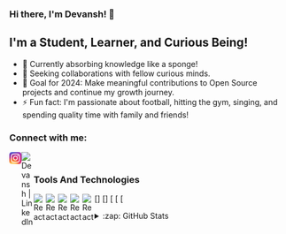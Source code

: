 ### Hi there, I'm Devansh! 👋

## I'm a Student, Learner, and Curious Being!

- 🌱 Currently absorbing knowledge like a sponge!
- 👯 Seeking collaborations with fellow curious minds.
- 🥅 Goal for 2024: Make meaningful contributions to Open Source projects and continue my growth journey.
- ⚡ Fun fact: I'm passionate about football, hitting the gym, singing, and spending quality time with family and friends!


### Connect with me:

[<img align="left" alt="Devansh | Instagram" width="22px" src="https://raw.githubusercontent.com/github/explore/06c46459e7947c8a25f72798af696d66e202ac39/topics/instagram/instagram.png" />][instagram]
[<img align="left" alt="Devansh | LinkedIn" width="22px" src="https://content.linkedin.com/content/dam/me/business/en-us/amp/brand-site/v2/bg/LI-Bug.svg.original.svg" />][linkedin]

<br />

### Tools And Technologies 
[<img align="left" alt="React" width="22px" src="https://github.com/Devansh-Kushwah/Devansh-Kushwah/assets/95175785/00911cba-5952-4ff3-a76d-9bad1e1b4d34" />]
[<img align="left" alt="React" width="22px" src="https://github.com/Devansh-Kushwah/Devansh-Kushwah/assets/95175785/1ce39354-b18a-432c-ba58-16c9cdad8fe4" />]
[<img align="left" alt="React" width="22px" src="https://github.com/Devansh-Kushwah/Devansh-Kushwah/assets/95175785/b3197cd3-a8f4-4ae4-8492-b1c495701ef2" />
[<img align="left" alt="React" width="22px" src="https://github.com/Devansh-Kushwah/Devansh-Kushwah/assets/95175785/52b63a2e-aa88-4b95-b478-4e12ae7e1c41" />
[<img align="left" alt="React" width="22px" src="https://github.com/Devansh-Kushwah/Devansh-Kushwah/assets/95175785/69bcb41d-a88c-4102-ab12-683a844c20d3" />



<details>
  <summary>:zap: GitHub Stats</summary>
  
  ---
  <img align="left" alt="codeSTACKr's GitHub Stats" src="https://github-readme-stats.vercel.app/api?username=Devansh-Kushwah&show_icons=true&hide_border=true" />

</details>

[instagram]: https://instagram.com/devansh_kushwah_/
[linkedin]: https://www.linkedin.com/in/devansh-kushwah-3504191b9/

